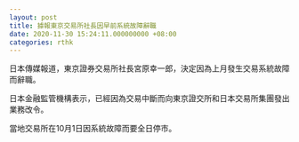 ```yaml
---
layout: post
title: 據報東京交易所社長因早前系統故障辭職
date: 2020-11-30 15:24:11.000000000 +08:00
categories: rthk
---
```


日本傳媒報道，東京證券交易所社長宮原幸一郎，決定因為上月發生交易系統故障而辭職。

日本金融監管機構表示，已經因為交易中斷而向東京證交所和日本交易所集團發出業務改令。

當地交易所在10月1日因系統故障而要全日停市。
